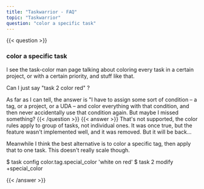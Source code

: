 ```yaml
---
title: "Taskwarrior - FAQ"
topic: "Taskwarrior"
question: "color a specific task"
---
```


{{< question >}}
### color a specific task

I see the task-color man page talking about coloring every task in a certain project, or with a certain priority, and stuff like that.

Can I just say "task 2 color red" ?

As far as I can tell, the answer is "I have to assign some sort of condition – a tag, or a project, or a UDA – and color everything with that condition, and then never accidentally use that condition again.
But maybe I missed something?
{{< /question >}}
{{< answer >}}
That's not supported, the color rules apply to group of tasks, not individual ones.
It was once true, but the feature wasn't implemented well, and it was removed.
But it will be back...

 

Meanwhile I think the best alternative is to color a specific tag, then apply that to one task.
This doesn't really scale though.

$ task config color.tag.special_color 'white on red'
$ task 2 modify +special_color

{{< /answer >}}
